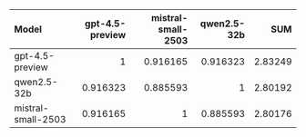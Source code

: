 | Model              |   gpt-4.5-preview |   mistral-small-2503 |   qwen2.5-32b |     SUM |
|:-------------------|------------------:|---------------------:|--------------:|--------:|
| gpt-4.5-preview    |          1        |             0.916165 |      0.916323 | 2.83249 |
| qwen2.5-32b        |          0.916323 |             0.885593 |      1        | 2.80192 |
| mistral-small-2503 |          0.916165 |             1        |      0.885593 | 2.80176 |